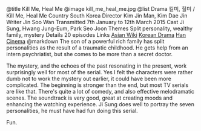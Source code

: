 @title		Kill Me, Heal Me
@image		kill_me_heal_me.jpg
@list
Drama		&#53420;&#48120;, &#55184;&#48120; / Kill Me, Heal Me
Country		South Korea
Director		Kim Jin Man, Kim Dae Jin
Writer		Jin Soo Wan
Transmitted		7th January to 12th March 2015
Cast		Ji Sung, Hwang Jung-Eum, Park Seo Joon
Themes		Split personality, wealthy family, mystery
Details		20 episodes
Links		[Asian Wiki](http://asianwiki.com/Kill_Me) [Korean Drama](https://www.koreandrama.org/kill-me-heal-me/) [Han Cinema](https://www.hancinema.net/korean_drama_Kill_Me_v__Heal_Me.php)
@markdown
The son of a powerful rich family has split personalities as the result of
a traumatic childhood. He gets help from an intern psychriatist, but she
comes to be more than a secret doctor.

The mystery, and the echoes of the past resonating in the present, work
surprisingly well for most of the serial. Yes I felt the characters were
rather dumb not to work the mystery out earlier, it could have been more
complicated. The beginning is stronger than the end, but most TV serials
are like that. There's quite a lot of comedy, and also effective
melodramatic scenes. The soundtrack is very good, great at creating
moods and enhancing the watching experience. Ji Sung does well to
portray the seven personalities, he must have had fun doing this serial.

Fun.
